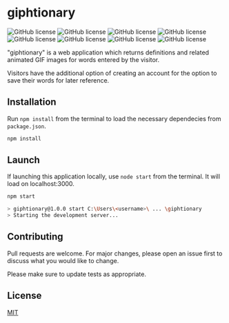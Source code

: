 # giphtionary

![GitHub license](https://img.shields.io/badge/Skill-HTML-brightgreen) ![GitHub license](https://img.shields.io/badge/Skill-CSS-blue) ![GitHub license](https://img.shields.io/badge/Skill-JavaScript-red) ![GitHub license](https://img.shields.io/badge/Skill-React-purple) ![GitHub license](https://img.shields.io/badge/Skill-Mongoose-orange) ![GitHub license](https://img.shields.io/badge/Skill-MongoDB-blue) ![GitHub license](https://img.shields.io/badge/Deployment-Heroku-yellow) ![GitHub license](https://img.shields.io/badge/Deployment-MongoDBAtlas-green)

"giphtionary" is a web application which returns definitions and related animated GIF images for words entered by the visitor.

Visitors have the additional option of creating an account for the option to save their words for later reference.

## Installation

Run ```npm install``` from the terminal to load the necessary dependecies from ```package.json```.

```bash
npm install
```

## Launch

If launching this application locally, use ```node start``` from the terminal. It will load on localhost:3000.

```bash
npm start

> giphtionary@1.0.0 start C:\Users\<username>\ ... \giphtionary
> Starting the development server...
```

## Contributing
Pull requests are welcome. For major changes, please open an issue first to discuss what you would like to change.

Please make sure to update tests as appropriate.

## License
[MIT](https://choosealicense.com/licenses/mit/)